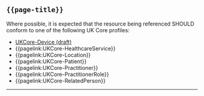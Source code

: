## <code>{{page-title}}</code>

Where possible, it is expected that the resource being referenced SHOULD conform to one of the following UK Core profiles:

- [UKCore-Device (draft)]("https://simplifier.net/guide/UKCoreImplementationGuideAssetsinDevelopment/Home/ProfilesandExtensions/Profile-UKCore-Device)
- {{pagelink:UKCore-HealthcareService}}
- {{pagelink:UKCore-Location}}
- {{pagelink:UKCore-Patient}}
- {{pagelink:UKCore-Practitioner}}
- {{pagelink:UKCore-PractitionerRole}}
- {{pagelink:UKCore-RelatedPerson}}

---
